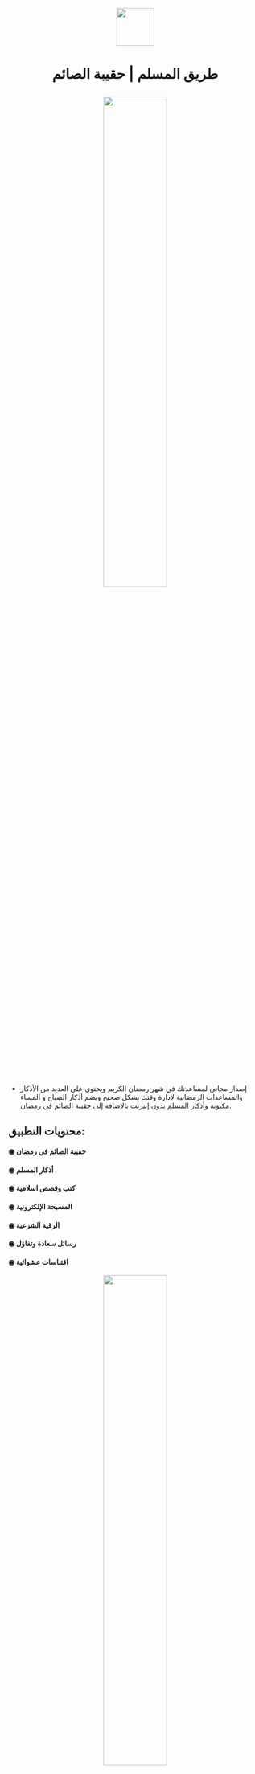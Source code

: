 <p align="center">
  <img src="https://walid-fekry.com/img/muslim-road/logo.png" width="75" height="75" align=”middle”/>
</p>

<h1><p align="center">طريق المسلم | حقيبة الصائم </p></h1>


<p align="center">
  <img src="https://walid-fekry.com/img/muslim-road/screen_1.png" width="50%" height="50%" align=”middle”>
</p>

-  إصدار مجاني لمساعدتك في شهر رمضان الكريم ويحتوي على العديد من الأذكار والمساعدات الرمضانية لإدارة وقتك بشكل صحيح ويضم أذكار الصباح و المساء مكتوبة وأذكار المسلم بدون إنترنت بالإضافة إلى حقيبة الصائم في رمضان.


## محتويات التطبيق:
#### ◉ حقيبة الصائم في رمضان
#### ◉ أذكار المسلم
#### ◉ كتب وقصص اسلامية
#### ◉ المسبحة الإلكترونية
#### ◉ الرقية الشرعية
#### ◉ رسائل سعادة وتفاؤل
#### ◉ اقتباسات عشوائية


<p align="center">
  <img src="https://walid-fekry.com/img/muslim-road/screen_2.png" width="50%" height="50%" align=”middle”>
</p>

#### التطبيق قيد التطوير وسيتم إضافة المزيد من المزايا قريبًا، يمكن للجميع المساعدة في تطوير التطبيق.


## روابط لتحميل التطبيق :
 - [للأندرويد](https://play.google.com/store/apps/details?id=com.walid.myapplication) 
 - [للهواوي](https://appgallery.huawei.com/#/app/C102854327)
-  [للسامسونج](https://galaxystore.samsung.com/detail/com.walid.myapplication) 


# Walid Fekry
